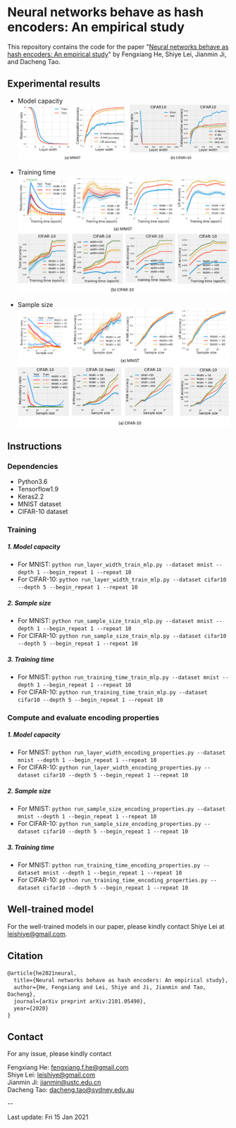 # Neural networks behave as hash encoders: An empirical study
This repository contains the code for the paper "[Neural networks behave as hash encoders: An empirical study](http://arxiv.org/abs/2101.05490)" by Fengxiang He, Shiye Lei, Jianmin Ji, and Dacheng Tao.

## Experimental results
- Model capacity
![model_capacity](figure/model_compacity.png)

- Training time
![training_time](figure/training_time.png)

- Sample size
![sample_size](figure/sample_size.png)

## Instructions
### Dependencies
- Python3.6
- Tensorflow1.9
- Keras2.2
- MNIST dataset
- CIFAR-10 dataset

### Training
##### 1. Model capacity
- For MNIST: `python run_layer_width_train_mlp.py --dataset mnist --depth 1 --begin_repeat 1 --repeat 10`
- For CIFAR-10: `python run_layer_width_train_mlp.py --dataset cifar10 --depth 5 --begin_repeat 1 --repeat 10`

##### 2. Sample size
- For MNIST: `python run_sample_size_train_mlp.py --dataset mnist --depth 1 --begin_repeat 1 --repeat 10`
- For CIFAR-10: `python run_sample_size_train_mlp.py --dataset cifar10 --depth 5 --begin_repeat 1 --repeat 10`

##### 3. Training time
- For MNIST: `python run_training_time_train_mlp.py --dataset mnist --depth 1 --begin_repeat 1 --repeat 10`
- For CIFAR-10: `python run_training_time_train_mlp.py --dataset cifar10 --depth 5 --begin_repeat 1 --repeat 10`

### Compute and evaluate encoding properties
##### 1. Model capacity
- For MNIST: `python run_layer_width_encoding_properties.py --dataset mnist --depth 1 --begin_repeat 1 --repeat 10`
- For CIFAR-10: `python run_layer_width_encoding_properties.py --dataset cifar10 --depth 5 --begin_repeat 1 --repeat 10`

##### 2. Sample size
- For MNIST: `python run_sample_size_encoding_properties.py --dataset mnist --depth 1 --begin_repeat 1 --repeat 10`
- For CIFAR-10: `python run_sample_size_encoding_properties.py --dataset cifar10 --depth 5 --begin_repeat 1 --repeat 10`

##### 3. Training time
- For MNIST: `python run_training_time_encoding_properties.py --dataset mnist --depth 1 --begin_repeat 1 --repeat 10`
- For CIFAR-10: `python run_training_time_encoding_properties.py --dataset cifar10 --depth 5 --begin_repeat 1 --repeat 10`

## Well-trained model

For the well-trained models in our paper, please kindly contact Shiye Lei at [leishiye@gmail.com](mailto:leishiye@gmail.com).

## Citation
```
@article{he2021neural,
  title={Neural networks behave as hash encoders: An empirical study},
  author={He, Fengxiang and Lei, Shiye and Ji, Jianmin and Tao, Dacheng},
  journal={arXiv preprint arXiv:2101.05490},
  year={2020}
}
```

## Contact

For any issue, please kindly contact

Fengxiang He: [fengxiang.f.he@gmail.com](mailto:fengxiang.f.he@gmail.com)  
Shiye Lei: [leishiye@gmail.com](mailto:leishiye@gmail.com)  
Jianmin Ji: [jianmin@ustc.edu.cn](mailto:jianmin@ustc.edu.cn)  
Dacheng Tao: [dacheng.tao@sydney.edu.au](mailto:dacheng.tao@sydney.edu.au)

--

Last update: Fri 15 Jan 2021
